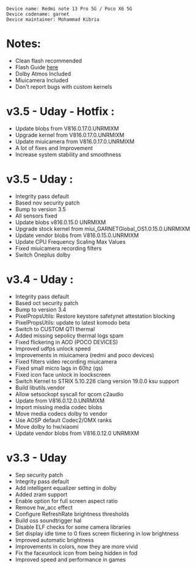  ```
Device name: Redmi note 13 Pro 5G / Poco X6 5G
Device codename: garnet
Device maintainer: Mohammad Kibria
```

# Notes:
- Clean flash recommended
- Flash Guide [here](https://github.com/Project-PixelStar/official_devices/blob/14/instructions/garnet.md)
- Dolby Atmos Included
- Miuicamera Included
- Don't report bugs with custom kernels

# v3.5 - Uday - Hotfix :
- Update blobs from V816.0.17.0.UNRMIXM
- Upgrade kernel from V816.0.17.0.UNRMIXM
- Update miuicamera from V816.0.17.0.UNRMIXM
- A lot of fixes and Improvement
- Increase system stability and smoothness 

# v3.5 - Uday :
- Integrity pass default
- Based nov security patch
- Bump to version 3.5
- All sensors fixed
- Update blobs v816.0.15.0 UNRMIXM
- Upgrade stock kernel from miui_GARNETGlobal_OS1.0.15.0.UNRMIXM
- Update vendor blobs from V816.0.15.0.UNRMIXM
- Update CPU Frequency Scaling Max Values
- Fixed miuicamera recording filters
- Switch Oneplus dolby

# v3.4 - Uday :
- Integrity pass default
- Based oct security patch
- Bump to version 3.4
- PixelPropsUtils: Restore keystore safetynet attestation blocking
- PixelPropsUtils: update to latest komodo beta
- Switch to CUSTOM QTI thermal
- Added missing sepolicy thermal logs spam
- Fixed flickering in AOD (POCO DEVICES)
- Improved udfps unlock speed
- Improvements in miuicamera (redmi and poco devices)
- Fixed filters video recording miuicamera
- Fixed small micro lags in 60hz (qs)
- Fixed icon face unlock in loockscreen
- Switch Kernel to STRIX 5.10.226 clang version 19.0.0 ksu support
- Build libutils.vendor
- Allow setsockopt syscall for qcom c2audio
- Update from V816.0.12.0.UNRMIXM
- Import missing media codec blobs
- Move media codecs dolby to vendor
- Use AOSP default Codec2/OMX ranks
- Move dolby to hw/xiaomi
- Update vendor blobs from V816.0.12.0 UNRMIXM

# v3.3 - Uday
- Sep security patch
- Integrity pass default
- Add intelligent equalizer setting in dolby
- Added zram support
- Enable option for full screen aspect ratio
- Remove hw_acc effect
- Configure RefreshRate brightness thresholds
- Build oss soundtrigger hal
- Disable ELF checks for some camera libraries
- Set display idle time to 0 fixes screen flickering in low brightness
- Improved automatic brightness
- Improvements in colors, now they are more vivid
- Fix the faceunlock icon from being hidden in fod
- Improved speed and performance in games
